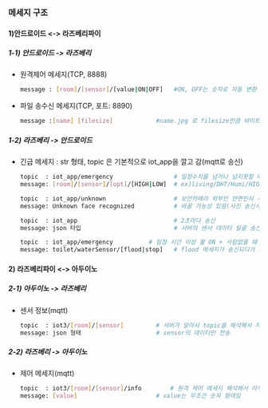 ### 메세지 구조



#### 1)안드로이드 <-> 라즈베리파이

##### 1-1) 안드로이드 -> 라즈베리

- 원격제어 메세지(TCP, 8888)

  ```bash
  message : [room]/[sensor]/[value|ON|OFF] 	 #ON, OFF는 숫자로 자동 변환
  ```

- 파일 송수신 메세지(TCP, 포트: 8890)

  ```bash
  message :[name] [filesize]			#name.jpg 로 filesize만큼 바이트를 더 받겠다
  ```

  

##### 1-2) 라즈베리 -> 안드로이드

  - 긴급 메세지 : str 형태, topic 은 기본적으로 iot_app을 깔고 감(mqtt로 송신)

    ```bash
    topic  : iot_app/emergency				   # 일정수치를 넘거나 넘지못할 때 긴급알림
    message: [room]/[sensor]/[opt]/[HIGH|LOW]  # ex)living/DHT/Humi/HIGH
    
    topic  : iot_app/unknown				   # 보안카메라 외부인 안면인식 시 발송
    message: Unknown face recognized		   # 바꿀 가능성 있음(사진 송신시)
    
    topic  : iot_app						   # 2초마다 송신
    message: json 타입						  # 서버의 센서 데이터 일괄 송신
    
    topic  : iot_app/emergency			# 일정 시간 이상 물 ON + 사람없을 때 송신
    message: toilet/waterSensor/[flood|stop]   # flood 메세지가 송신되다가 사람 들어오거나 물 잠그면 stop 보냄
    ```

    

#### 2) 라즈베리파이 <-> 아두이노

##### 2-1) 아두이노 -> 라즈베리

- 센서 정보(mqtt)

  ```bash
  topic  : iot3/[room]/[sensor]			# 서버가 알아서 topic을 해석해서 저장함
  message: json 형태					   # sensor의 데이터만 전송
  ```

  

##### 2-2) 라즈베리 -> 아두이노

- 제어 메세지(mqtt)

  ```bash
  topic  : iot3/[room]/[sensor]/info		# 원격 제어 메세지 해석해서 아두이노로 전송
  message: [value]						# value는 무조건 숫자 형태임
  ```

  













